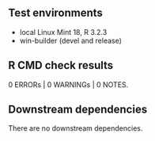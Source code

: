 ## Test environments

* local Linux Mint 18, R 3.2.3
* win-builder (devel and release)

## R CMD check results

0 ERRORs | 0 WARNINGs | 0 NOTES. 

## Downstream dependencies

There are no downstream dependencies.